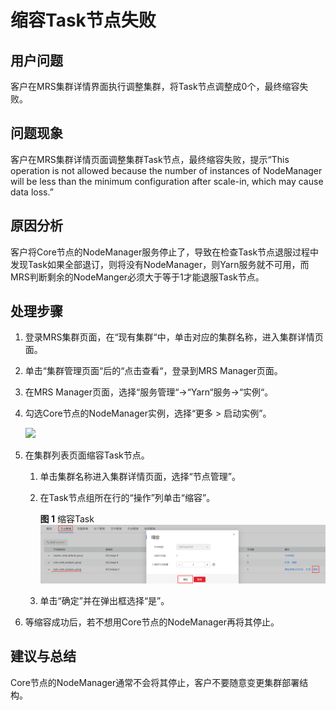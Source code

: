 # 缩容Task节点失败<a name="ZH-CN_TOPIC_0169495354"></a>

## 用户问题<a name="zh-cn_topic_0135491044_section18305143583116"></a>

客户在MRS集群详情界面执行调整集群，将Task节点调整成0个，最终缩容失败。

## 问题现象<a name="zh-cn_topic_0135491044_section117424454313"></a>

客户在MRS集群详情页面调整集群Task节点，最终缩容失败，提示“This operation is not allowed because the number of instances of NodeManager will be less than the minimum configuration after scale-in, which may cause data loss.”

## 原因分析<a name="zh-cn_topic_0135491044_section1237061220324"></a>

客户将Core节点的NodeManager服务停止了，导致在检查Task节点退服过程中发现Task如果全部退订，则将没有NodeManager，则Yarn服务就不可用，而MRS判断剩余的NodeManger必须大于等于1才能退服Task节点。

## 处理步骤<a name="zh-cn_topic_0135491044_section520813413313"></a>

1.  登录MRS集群页面，在“现有集群“中，单击对应的集群名称，进入集群详情页面。
2.  单击“集群管理页面“后的“点击查看“，登录到MRS Manager页面。
3.  在MRS Manager页面，选择“服务管理“-\>“Yarn“服务-\>“实例“。
4.  勾选Core节点的NodeManager实例，选择“更多 \> 启动实例”。

    ![](figures/zh-cn_image_0135528830.png)

5.  在集群列表页面缩容Task节点。
    1.  单击集群名称进入集群详情页面，选择“节点管理”。
    2.  在Task节点组所在行的“操作”列单击“缩容”。

        **图 1**  缩容Task<a name="zh-cn_topic_0135491044_fig1189822915587"></a>  
        ![](figures/缩容Task.png "缩容Task")

    3.  单击“确定”并在弹出框选择“是”。

6.  等缩容成功后，若不想用Core节点的NodeManager再将其停止。

## 建议与总结<a name="zh-cn_topic_0135491044_section8898183420"></a>

Core节点的NodeManager通常不会将其停止，客户不要随意变更集群部署结构。


